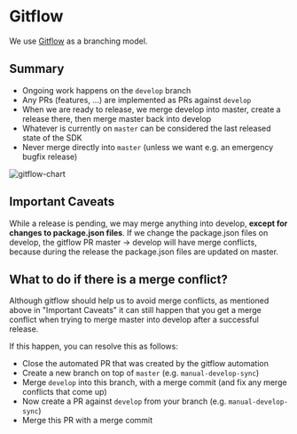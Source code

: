 # Gitflow

We use [Gitflow](https://docs.github.com/en/get-started/quickstart/github-flow) as a branching model.

## Summary

- Ongoing work happens on the `develop` branch
- Any PRs (features, ...) are implemented as PRs against `develop`
- When we are ready to release, we merge develop into master, create a release there, then merge master back into
  develop
- Whatever is currently on `master` can be considered the last released state of the SDK
- Never merge directly into `master` (unless we want e.g. an emergency bugfix release)

![gitflow-chart](./assets/gitflow-chart.png)

## Important Caveats

While a release is pending, we may merge anything into develop, **except for changes to package.json files**. If we
change the package.json files on develop, the gitflow PR master -> develop will have merge conflicts, because during the
release the package.json files are updated on master.

## What to do if there is a merge conflict?

Although gitflow should help us to avoid merge conflicts, as mentioned above in "Important Caveats" it can still happen
that you get a merge conflict when trying to merge master into develop after a successful release.

If this happen, you can resolve this as follows:

- Close the automated PR that was created by the gitflow automation
- Create a new branch on top of `master` (e.g. `manual-develop-sync`)
- Merge `develop` into this branch, with a merge commit (and fix any merge conflicts that come up)
- Now create a PR against `develop` from your branch (e.g. `manual-develop-sync`)
- Merge this PR with a merge commit
